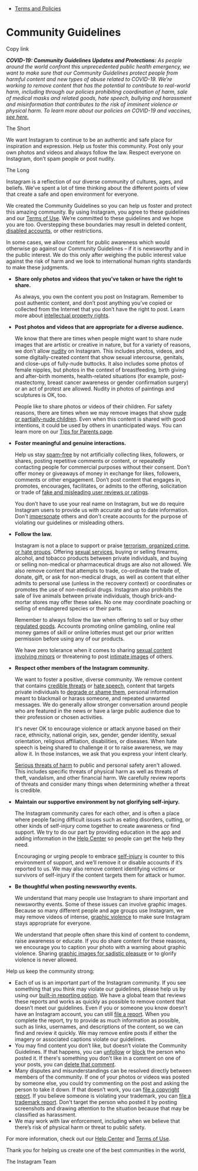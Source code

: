 *   [Terms and Policies](https://help.instagram.com/1417489251945243/?helpref=breadcrumb)

Community Guidelines
====================

Copy link

_**COVID-19: Community Guidelines Updates and Protections:** As people around the world confront this unprecedented public health emergency, we want to make sure that our Community Guidelines protect people from harmful content and new types of abuse related to COVID-19. We’re working to remove content that has the potential to contribute to real-world harm, including through our policies prohibiting coordination of harm, sale of medical masks and related goods, hate speech, bullying and harassment and misinformation that contributes to the risk of imminent violence or physical harm. To learn more about our policies on COVID-19 and vaccines, [see here.](https://help.instagram.com/697825587576762?helpref=faq_content)_

The Short

We want Instagram to continue to be an authentic and safe place for inspiration and expression. Help us foster this community. Post only your own photos and videos and always follow the law. Respect everyone on Instagram, don’t spam people or post nudity.

The Long

Instagram is a reflection of our diverse community of cultures, ages, and beliefs. We’ve spent a lot of time thinking about the different points of view that create a safe and open environment for everyone.

We created the Community Guidelines so you can help us foster and protect this amazing community. By using Instagram, you agree to these guidelines and our [Terms of Use](https://www.instagram.com/legal/terms). We’re committed to these guidelines and we hope you are too. Overstepping these boundaries may result in deleted content, [disabled accounts](https://help.instagram.com/366993040048856?helpref=faq_content), or other restrictions.

In some cases, we allow content for public awareness which would otherwise go against our Community Guidelines – if it is newsworthy and in the public interest. We do this only after weighing the public interest value against the risk of harm and we look to international human rights standards to make these judgments.

*   **Share only photos and videos that you’ve taken or have the right to share.**
    
    As always, you own the content you post on Instagram. Remember to post authentic content, and don’t post anything you’ve copied or collected from the Internet that you don’t have the right to post. Learn more about [intellectual property rights](https://help.instagram.com/126382350847838?helpref=faq_content).
    
*   **Post photos and videos that are appropriate for a diverse audience.**
    
    We know that there are times when people might want to share nude images that are artistic or creative in nature, but for a variety of reasons, we don’t allow [nudity](https://l.instagram.com/?u=https%3A%2F%2Fwww.facebook.com%2Fcommunitystandards%2Fadult_nudity_sexual_activity&e=AT16UDmOINdnz1gmKEuipyj57LlnS2HAgenn7EcQpTsllsIl9pFtfXBC2k6xOElIguTfeOqAQuvB1U5Xq61KI3J_SzSflEQBftPaUz1qvTS2HZNxrQfzvw99zHv8GwvUw2G0p0cdY6_MrRWehF6DIYoRE_hJpOVxGEH3qA) on Instagram. This includes photos, videos, and some digitally-created content that show sexual intercourse, genitals, and close-ups of fully-nude buttocks. It also includes some photos of female nipples, but photos in the context of breastfeeding, birth giving and after-birth moments, health-related situations (for example, post-mastectomy, breast cancer awareness or gender confirmation surgery) or an act of protest are allowed. Nudity in photos of paintings and sculptures is OK, too.
    
    People like to share photos or videos of their children. For safety reasons, there are times when we may remove images that show [nude or partially-nude children](https://l.instagram.com/?u=https%3A%2F%2Fwww.facebook.com%2Fcommunitystandards%2Fchild_nudity_sexual_exploitation&e=AT16UDmOINdnz1gmKEuipyj57LlnS2HAgenn7EcQpTsllsIl9pFtfXBC2k6xOElIguTfeOqAQuvB1U5Xq61KI3J_SzSflEQBftPaUz1qvTS2HZNxrQfzvw99zHv8GwvUw2G0p0cdY6_MrRWehF6DIYoRE_hJpOVxGEH3qA). Even when this content is shared with good intentions, it could be used by others in unanticipated ways. You can learn more on our [Tips for Parents page](https://help.instagram.com/154475974694511/?helpref=faq_content).
    
*   **Foster meaningful and genuine interactions.**
    
    Help us stay [spam-free](https://l.instagram.com/?u=https%3A%2F%2Fwww.facebook.com%2Fcommunitystandards%2Fspam&e=AT16UDmOINdnz1gmKEuipyj57LlnS2HAgenn7EcQpTsllsIl9pFtfXBC2k6xOElIguTfeOqAQuvB1U5Xq61KI3J_SzSflEQBftPaUz1qvTS2HZNxrQfzvw99zHv8GwvUw2G0p0cdY6_MrRWehF6DIYoRE_hJpOVxGEH3qA) by not artificially collecting likes, followers, or shares, posting repetitive comments or content, or repeatedly contacting people for commercial purposes without their consent. Don’t offer money or giveaways of money in exchange for likes, followers, comments or other engagement. Don’t post content that engages in, promotes, encourages, facilitates, or admits to the offering, solicitation or trade of [fake and misleading user reviews or ratings](https://l.instagram.com/?u=https%3A%2F%2Fwww.facebook.com%2Fcommunitystandards%2Ffraud_deception&e=AT16UDmOINdnz1gmKEuipyj57LlnS2HAgenn7EcQpTsllsIl9pFtfXBC2k6xOElIguTfeOqAQuvB1U5Xq61KI3J_SzSflEQBftPaUz1qvTS2HZNxrQfzvw99zHv8GwvUw2G0p0cdY6_MrRWehF6DIYoRE_hJpOVxGEH3qA).
    
    You don’t have to use your real name on Instagram, but we do require Instagram users to provide us with accurate and up to date information. Don't [impersonate](https://l.instagram.com/?u=https%3A%2F%2Fwww.facebook.com%2Fcommunitystandards%2Fmisrepresentation&e=AT16UDmOINdnz1gmKEuipyj57LlnS2HAgenn7EcQpTsllsIl9pFtfXBC2k6xOElIguTfeOqAQuvB1U5Xq61KI3J_SzSflEQBftPaUz1qvTS2HZNxrQfzvw99zHv8GwvUw2G0p0cdY6_MrRWehF6DIYoRE_hJpOVxGEH3qA) others and don't create accounts for the purpose of violating our guidelines or misleading others.
    
*   **Follow the law.**
    
    Instagram is not a place to support or praise [terrorism, organized crime, or hate groups](https://l.instagram.com/?u=https%3A%2F%2Fwww.facebook.com%2Fcommunitystandards%2Fdangerous_individuals_organizations&e=AT16UDmOINdnz1gmKEuipyj57LlnS2HAgenn7EcQpTsllsIl9pFtfXBC2k6xOElIguTfeOqAQuvB1U5Xq61KI3J_SzSflEQBftPaUz1qvTS2HZNxrQfzvw99zHv8GwvUw2G0p0cdY6_MrRWehF6DIYoRE_hJpOVxGEH3qA). Offering [sexual services](https://l.instagram.com/?u=https%3A%2F%2Fwww.facebook.com%2Fcommunitystandards%2Fsexual_solicitation&e=AT16UDmOINdnz1gmKEuipyj57LlnS2HAgenn7EcQpTsllsIl9pFtfXBC2k6xOElIguTfeOqAQuvB1U5Xq61KI3J_SzSflEQBftPaUz1qvTS2HZNxrQfzvw99zHv8GwvUw2G0p0cdY6_MrRWehF6DIYoRE_hJpOVxGEH3qA), buying or selling firearms, alcohol, and tobacco products between private individuals, and buying or selling non-medical or pharmaceutical drugs are also not allowed. We also remove content that attempts to trade, co-ordinate the trade of, donate, gift, or ask for non-medical drugs, as well as content that either admits to personal use (unless in the recovery context) or coordinates or promotes the use of non-medical drugs. Instagram also prohibits the sale of live animals between private individuals, though brick-and-mortar stores may offer these sales. No one may coordinate poaching or selling of endangered species or their parts.
    
    Remember to always follow the law when offering to sell or buy other [regulated goods](https://l.instagram.com/?u=https%3A%2F%2Fwww.facebook.com%2Fcommunitystandards%2Fregulated_goods&e=AT16UDmOINdnz1gmKEuipyj57LlnS2HAgenn7EcQpTsllsIl9pFtfXBC2k6xOElIguTfeOqAQuvB1U5Xq61KI3J_SzSflEQBftPaUz1qvTS2HZNxrQfzvw99zHv8GwvUw2G0p0cdY6_MrRWehF6DIYoRE_hJpOVxGEH3qA). Accounts promoting online gambling, online real money games of skill or online lotteries must get our prior written permission before using any of our products.
    
    We have zero tolerance when it comes to sharing [sexual content involving minors](https://l.instagram.com/?u=https%3A%2F%2Fwww.facebook.com%2Fcommunitystandards%2Fchild_nudity_sexual_exploitation&e=AT16UDmOINdnz1gmKEuipyj57LlnS2HAgenn7EcQpTsllsIl9pFtfXBC2k6xOElIguTfeOqAQuvB1U5Xq61KI3J_SzSflEQBftPaUz1qvTS2HZNxrQfzvw99zHv8GwvUw2G0p0cdY6_MrRWehF6DIYoRE_hJpOVxGEH3qA) or threatening to post [intimate images](https://l.instagram.com/?u=https%3A%2F%2Fwww.facebook.com%2Fcommunitystandards%2Fsexual_exploitation_adults&e=AT16UDmOINdnz1gmKEuipyj57LlnS2HAgenn7EcQpTsllsIl9pFtfXBC2k6xOElIguTfeOqAQuvB1U5Xq61KI3J_SzSflEQBftPaUz1qvTS2HZNxrQfzvw99zHv8GwvUw2G0p0cdY6_MrRWehF6DIYoRE_hJpOVxGEH3qA) of others.
    
*   **Respect other members of the Instagram community.**
    
    We want to foster a positive, diverse community. We remove content that contains [credible threats](https://l.instagram.com/?u=https%3A%2F%2Fwww.facebook.com%2Fcommunitystandards%2Fcredible_violence&e=AT16UDmOINdnz1gmKEuipyj57LlnS2HAgenn7EcQpTsllsIl9pFtfXBC2k6xOElIguTfeOqAQuvB1U5Xq61KI3J_SzSflEQBftPaUz1qvTS2HZNxrQfzvw99zHv8GwvUw2G0p0cdY6_MrRWehF6DIYoRE_hJpOVxGEH3qA) or [hate speech](https://l.instagram.com/?u=https%3A%2F%2Fwww.facebook.com%2Fcommunitystandards%2Fhate_speech&e=AT16UDmOINdnz1gmKEuipyj57LlnS2HAgenn7EcQpTsllsIl9pFtfXBC2k6xOElIguTfeOqAQuvB1U5Xq61KI3J_SzSflEQBftPaUz1qvTS2HZNxrQfzvw99zHv8GwvUw2G0p0cdY6_MrRWehF6DIYoRE_hJpOVxGEH3qA), content that targets private individuals to [degrade or shame them](https://l.instagram.com/?u=https%3A%2F%2Fwww.facebook.com%2Fcommunitystandards%2Fbullying&e=AT16UDmOINdnz1gmKEuipyj57LlnS2HAgenn7EcQpTsllsIl9pFtfXBC2k6xOElIguTfeOqAQuvB1U5Xq61KI3J_SzSflEQBftPaUz1qvTS2HZNxrQfzvw99zHv8GwvUw2G0p0cdY6_MrRWehF6DIYoRE_hJpOVxGEH3qA), personal information meant to blackmail or harass someone, and repeated unwanted messages. We do generally allow stronger conversation around people who are featured in the news or have a large public audience due to their profession or chosen activities.
    
    It's never OK to encourage violence or attack anyone based on their race, ethnicity, national origin, sex, gender, gender identity, sexual orientation, religious affiliation, disabilities, or diseases. When hate speech is being shared to challenge it or to raise awareness, we may allow it. In those instances, we ask that you express your intent clearly.
    
    [Serious threats of harm](https://l.instagram.com/?u=https%3A%2F%2Fwww.facebook.com%2Fcommunitystandards%2Fcredible_violence&e=AT16UDmOINdnz1gmKEuipyj57LlnS2HAgenn7EcQpTsllsIl9pFtfXBC2k6xOElIguTfeOqAQuvB1U5Xq61KI3J_SzSflEQBftPaUz1qvTS2HZNxrQfzvw99zHv8GwvUw2G0p0cdY6_MrRWehF6DIYoRE_hJpOVxGEH3qA) to public and personal safety aren't allowed. This includes specific threats of physical harm as well as threats of theft, vandalism, and other financial harm. We carefully review reports of threats and consider many things when determining whether a threat is credible.
    
*   **Maintain our supportive environment by not glorifying self-injury.**
    
    The Instagram community cares for each other, and is often a place where people facing difficult issues such as eating disorders, cutting, or other kinds of self-injury come together to create awareness or find support. We try to do our part by providing education in the app and adding information in the [Help Center](https://help.instagram.com/) so people can get the help they need.
    
    Encouraging or urging people to embrace [self-injury](https://l.instagram.com/?u=https%3A%2F%2Fwww.facebook.com%2Fcommunitystandards%2Fsuicide_self_injury_violence&e=AT16UDmOINdnz1gmKEuipyj57LlnS2HAgenn7EcQpTsllsIl9pFtfXBC2k6xOElIguTfeOqAQuvB1U5Xq61KI3J_SzSflEQBftPaUz1qvTS2HZNxrQfzvw99zHv8GwvUw2G0p0cdY6_MrRWehF6DIYoRE_hJpOVxGEH3qA) is counter to this environment of support, and we’ll remove it or disable accounts if it’s reported to us. We may also remove content identifying victims or survivors of self-injury if the content targets them for attack or humor.
    
*   **Be thoughtful when posting newsworthy events.**
    
    We understand that many people use Instagram to share important and newsworthy events. Some of these issues can involve graphic images. Because so many different people and age groups use Instagram, we may remove videos of intense, [graphic violence](https://l.instagram.com/?u=https%3A%2F%2Fwww.facebook.com%2Fcommunitystandards%2Fgraphic_violence&e=AT16UDmOINdnz1gmKEuipyj57LlnS2HAgenn7EcQpTsllsIl9pFtfXBC2k6xOElIguTfeOqAQuvB1U5Xq61KI3J_SzSflEQBftPaUz1qvTS2HZNxrQfzvw99zHv8GwvUw2G0p0cdY6_MrRWehF6DIYoRE_hJpOVxGEH3qA) to make sure Instagram stays appropriate for everyone.
    
    We understand that people often share this kind of content to condemn, raise awareness or educate. If you do share content for these reasons, we encourage you to caption your photo with a warning about graphic violence. Sharing [graphic images for sadistic pleasure](https://l.instagram.com/?u=https%3A%2F%2Fwww.facebook.com%2Fcommunitystandards%2Fcruel_insensitive&e=AT16UDmOINdnz1gmKEuipyj57LlnS2HAgenn7EcQpTsllsIl9pFtfXBC2k6xOElIguTfeOqAQuvB1U5Xq61KI3J_SzSflEQBftPaUz1qvTS2HZNxrQfzvw99zHv8GwvUw2G0p0cdY6_MrRWehF6DIYoRE_hJpOVxGEH3qA) or to glorify violence is never allowed.
    

Help us keep the community strong:

*   Each of us is an important part of the Instagram community. If you see something that you think may violate our guidelines, please help us by using our [built-in reporting option](https://help.instagram.com/165828726894770?helpref=faq_content). We have a global team that reviews these reports and works as quickly as possible to remove content that doesn’t meet our guidelines. Even if you or someone you know doesn’t have an Instagram account, you can still [file a report](https://help.instagram.com/contact/383679321740945). When you complete the report, try to provide as much information as possible, such as links, usernames, and descriptions of the content, so we can find and review it quickly. We may remove entire posts if either the imagery or associated captions violate our guidelines.
*   You may find content you don’t like, but doesn’t violate the Community Guidelines. If that happens, you can [unfollow](https://help.instagram.com/286340048138725?helpref=faq_content) or [block](https://help.instagram.com/426700567389543/?helpref=faq_content) the person who posted it. If there's something you don't like in a comment on one of your posts, you can [delete that comment](https://help.instagram.com/289098941190483?helpref=faq_content).
*   Many disputes and misunderstandings can be resolved directly between members of the community. If one of your photos or videos was posted by someone else, you could try commenting on the post and asking the person to take it down. If that doesn’t work, you can [file a copyright report](https://help.instagram.com/126382350847838?helpref=faq_content). If you believe someone is violating your trademark, you can [file a trademark report](https://help.instagram.com/222826637847963?helpref=faq_content). Don't target the person who posted it by posting screenshots and drawing attention to the situation because that may be classified as harassment.
*   We may work with law enforcement, including when we believe that there’s risk of physical harm or threat to public safety.

For more information, check out our [Help Center](https://help.instagram.com/) and [Terms of Use](https://l.instagram.com/?u=http%3A%2F%2Finstagram.com%2Flegal%2Fterms%2F%23&e=AT16UDmOINdnz1gmKEuipyj57LlnS2HAgenn7EcQpTsllsIl9pFtfXBC2k6xOElIguTfeOqAQuvB1U5Xq61KI3J_SzSflEQBftPaUz1qvTS2HZNxrQfzvw99zHv8GwvUw2G0p0cdY6_MrRWehF6DIYoRE_hJpOVxGEH3qA).

Thank you for helping us create one of the best communities in the world,

The Instagram Team